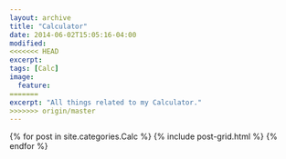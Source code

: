 ```yaml
---
layout: archive
title: "Calculator"
date: 2014-06-02T15:05:16-04:00
modified:
<<<<<<< HEAD
excerpt:
tags: [Calc]
image:
  feature:
=======
excerpt: "All things related to my Calculator."
>>>>>>> origin/master
---
```


<div class="tiles">
{% for post in site.categories.Calc %}
  {% include post-grid.html %}
{% endfor %}
</div><!-- /.tiles -->

